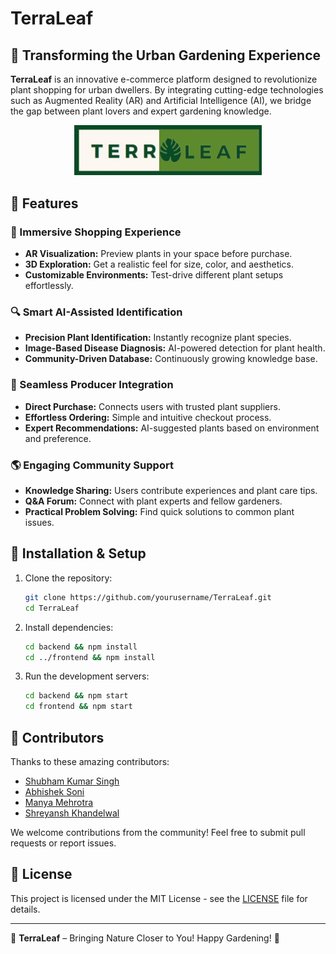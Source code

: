 # TerraLeaf

## 🌿 Transforming the Urban Gardening Experience

**TerraLeaf** is an innovative e-commerce platform designed to revolutionize plant shopping for urban dwellers. By integrating cutting-edge technologies such as Augmented Reality (AR) and Artificial Intelligence (AI), we bridge the gap between plant lovers and expert gardening knowledge. 

<p align="center">
  <img src="src/assets/images/terraleaf.png" alt="TerraLeaf Preview" width="300">
</p>


## 🚀 Features

### 🌱 Immersive Shopping Experience
- **AR Visualization:** Preview plants in your space before purchase.
- **3D Exploration:** Get a realistic feel for size, color, and aesthetics.
- **Customizable Environments:** Test-drive different plant setups effortlessly.

### 🔍 Smart AI-Assisted Identification
- **Precision Plant Identification:** Instantly recognize plant species.
- **Image-Based Disease Diagnosis:** AI-powered detection for plant health.
- **Community-Driven Database:** Continuously growing knowledge base.

### 🤝 Seamless Producer Integration
- **Direct Purchase:** Connects users with trusted plant suppliers.
- **Effortless Ordering:** Simple and intuitive checkout process.
- **Expert Recommendations:** AI-suggested plants based on environment and preference.

### 🌎 Engaging Community Support
- **Knowledge Sharing:** Users contribute experiences and plant care tips.
- **Q&A Forum:** Connect with plant experts and fellow gardeners.
- **Practical Problem Solving:** Find quick solutions to common plant issues.

## 🔧 Installation & Setup
1. Clone the repository:
   ```sh
   git clone https://github.com/yourusername/TerraLeaf.git
   cd TerraLeaf
   ```

2. Install dependencies:
   ```sh
   cd backend && npm install
   cd ../frontend && npm install
   ```

3. Run the development servers:
   ```sh
   cd backend && npm start
   cd frontend && npm start
   ```

## 👥 Contributors  
Thanks to these amazing contributors:  

- [Shubham Kumar Singh](https://github.com/ShubhamK-S) 
- [Abhishek Soni](https://github.com/AbhishekSoni1764)
- [Manya Mehrotra](https://github.com/Manya0407)
- [Shreyansh Khandelwal](https://github.com/SHREYANSHSK) 

We welcome contributions from the community! Feel free to submit pull requests or report issues.

## 📜 License
This project is licensed under the MIT License - see the [LICENSE](LICENSE) file for details.

---
🌿 **TerraLeaf** – Bringing Nature Closer to You! Happy Gardening! 🌱
